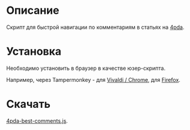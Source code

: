 # Описание

Скрипт для быстрой навигации по комментариям в статьях на [4pda](https://4pda.ru/).

# Установка

Необходимо установить в браузер в качестве юзер-скрипта.

Например, через Tampermonkey - для [Vivaldi / Chrome](https://chrome.google.com/webstore/detail/tampermonkey/dhdgffkkebhmkfjojejmpbldmpobfkfo), для [Firefox](https://addons.mozilla.org/en-US/firefox/addon/tampermonkey/).

# Скачать

[4pda-best-comments.js](https://bitbucket.org/liiws/4pda-best-comments/downloads/4pda-best-comments.user.js).
